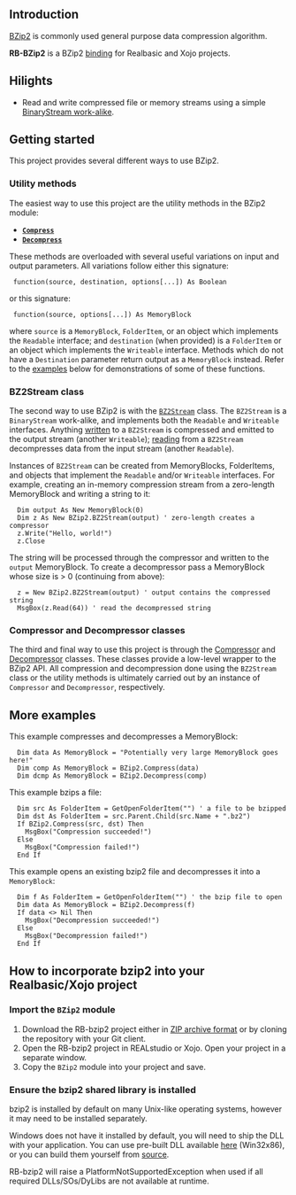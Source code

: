 ## Introduction
[BZip2](https://en.wikipedia.org/wiki/BZip2) is commonly used general purpose data compression algorithm. 

**RB-BZip2** is a BZip2 [binding](http://en.wikipedia.org/wiki/Language_binding) for Realbasic and Xojo projects.

## Hilights
* Read and write compressed file or memory streams using a simple [BinaryStream work-alike](https://github.com/charonn0/RB-bzip2/wiki/BZip2.BZ2Stream).

## Getting started
This project provides several different ways to use BZip2. 

### Utility methods
The easiest way to use this project are the utility methods in the BZip2 module: 

* [**`Compress`**](https://github.com/charonn0/RB-bzip2/wiki/BZip2.Compress)
* [**`Decompress`**](https://github.com/charonn0/RB-bzip2/wiki/BZip2.Decompress)

These methods are overloaded with several useful variations on input and output parameters. All variations follow either this signature:

```vbnet
 function(source, destination, options[...]) As Boolean
```
or this signature:
```vbnet
 function(source, options[...]) As MemoryBlock
```

where `source` is a `MemoryBlock`, `FolderItem`, or an object which implements the `Readable` interface; and `destination` (when provided) is a `FolderItem` or an object which implements the `Writeable` interface. Methods which do not have a `Destination` parameter return output as a `MemoryBlock` instead. Refer to the [examples](https://github.com/charonn0/RB-bzip2/wiki#more-examples) below for demonstrations of some of these functions.

### BZ2Stream class
The second way to use BZip2 is with the [`BZ2Stream`](https://github.com/charonn0/RB-bzip2/wiki/BZip2.BZ2Stream) class. The `BZ2Stream` is a `BinaryStream` work-alike, and implements both the `Readable` and `Writeable` interfaces. Anything [written](https://github.com/charonn0/RB-bzip2/wiki/BZip2.BZ2Stream.Write) to a `BZ2Stream` is compressed and emitted to the output stream (another `Writeable`); [reading](https://github.com/charonn0/RB-bzip2/wiki/BZip2.BZ2Stream.Read) from a `BZ2Stream` decompresses data from the input stream (another `Readable`).

Instances of `BZ2Stream` can be created from MemoryBlocks, FolderItems, and objects that implement the `Readable` and/or `Writeable` interfaces. For example, creating an in-memory compression stream from a zero-length MemoryBlock and writing a string to it:

```vbnet
  Dim output As New MemoryBlock(0)
  Dim z As New BZip2.BZ2Stream(output) ' zero-length creates a compressor
  z.Write("Hello, world!")
  z.Close
```
The string will be processed through the compressor and written to the `output` MemoryBlock. To create a decompressor pass a MemoryBlock whose size is > 0 (continuing from above):

```vbnet
  z = New BZip2.BZ2Stream(output) ' output contains the compressed string
  MsgBox(z.Read(64)) ' read the decompressed string
```

### Compressor and Decompressor classes
The third and final way to use this project is through the [Compressor](https://github.com/charonn0/RB-bzip2/wiki/BZip2.Compressor) and [Decompressor](https://github.com/charonn0/RB-bzip2/wiki/BZip2.Decompressor) classes. These classes provide a low-level wrapper to the BZip2 API. All compression and decompression done using the `BZ2Stream` class or the utility methods is ultimately carried out by an instance of `Compressor` and `Decompressor`, respectively.


## More examples
This example compresses and decompresses a MemoryBlock:
```vbnet
  Dim data As MemoryBlock = "Potentially very large MemoryBlock goes here!"
  Dim comp As MemoryBlock = BZip2.Compress(data)
  Dim dcmp As MemoryBlock = BZip2.Decompress(comp)
```

This example bzips a file:

```vbnet
  Dim src As FolderItem = GetOpenFolderItem("") ' a file to be bzipped
  Dim dst As FolderItem = src.Parent.Child(src.Name + ".bz2")
  If BZip2.Compress(src, dst) Then 
    MsgBox("Compression succeeded!")
  Else
    MsgBox("Compression failed!")
  End If
```

This example opens an existing bzip2 file and decompresses it into a `MemoryBlock`:
```vbnet
  Dim f As FolderItem = GetOpenFolderItem("") ' the bzip file to open
  Dim data As MemoryBlock = BZip2.Decompress(f)
  If data <> Nil Then
    MsgBox("Decompression succeeded!")
  Else
    MsgBox("Decompression failed!")
  End If
```

## How to incorporate bzip2 into your Realbasic/Xojo project
### Import the `BZip2` module
1. Download the RB-bzip2 project either in [ZIP archive format](https://github.com/charonn0/RB-bzip2/archive/master.zip) or by cloning the repository with your Git client.
2. Open the RB-bzip2 project in REALstudio or Xojo. Open your project in a separate window.
3. Copy the `BZip2` module into your project and save.

### Ensure the bzip2 shared library is installed
bzip2 is installed by default on many Unix-like operating systems, however it may need to be installed separately.

Windows does not have it installed by default, you will need to ship the DLL with your application. You can use pre-built DLL available [here](http://gnuwin32.sourceforge.net/packages/bzip2.htm) (Win32x86), or you can build them yourself from [source](ftp://sources.redhat.com/pub/bzip2/v102/bzip2-1.0.2.tar.gz). 

RB-bzip2 will raise a PlatformNotSupportedException when used if all required DLLs/SOs/DyLibs are not available at runtime. 
